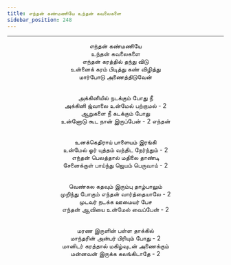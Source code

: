 ```yaml
---
title: எந்தன் கண்மணியே உந்தன் கவலைகளை
sidebar_position: 248
---
```


---
<center>
எந்தன் கண்மணியே<br/>
உந்தன் கவலைகளை<br/>
எந்தன் கரத்தில் தந்து விடு<br/>
உன்னைக் கரம் பிடித்து கண் விழித்து<br/>
மார்போடு அணைத்திடுவேன்<br/><br/>

அக்கினியில் நடக்கும் போது நீ<br/>
அக்கினி ஜ்வாலை உன்மேல் பற்றாமல்  - 2<br/>
ஆறுகளை நீ கடக்கும் போது<br/>
உன்னோடு கூட நான் இருப்பேன்      - 2 எந்தன்<br/><br/>

உனக்கெதிராய் பாளையம் இரங்கி<br/>
உன்மேல் ஓர் யுத்தம் வந்திட நேர்ந்தும்   - 2<br/>
எந்தன் பெலத்தால் மதிலை தாண்டி<br/>
சேனைக்குள் பாய்ந்து ஜெயம் பெருவாய்  - 2<br/><br/>

வெண்கல கதவும் இரும்பு தாழ்பாலும்<br/>
முறிந்து போகும் எந்தன் வார்த்தையாலே - 2<br/>
முடவர் நடக்க ஊமையர் பேச<br/>
எந்தன் ஆவியை உன்மேல் வைப்பேன்  - 2<br/><br/>

மரண இருளின் பள்ள தாக்கில்<br/>
மாந்தரின் அன்பர் பிரியும் போது   - 2<br/>
மானிடர் கரத்தால் மகிழ்வுடன் அணைக்கும்<br/>
மன்னவன் இருக்க கலங்கிடாதே  - 2
</center>
